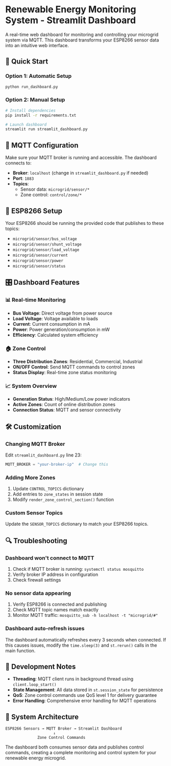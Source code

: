 # Renewable Energy Monitoring System - Streamlit Dashboard

A real-time web dashboard for monitoring and controlling your microgrid system via MQTT. This dashboard transforms your ESP8266 sensor data into an intuitive web interface.

## 🚀 Quick Start

### Option 1: Automatic Setup
```bash
python run_dashboard.py
```

### Option 2: Manual Setup
```bash
# Install dependencies
pip install -r requirements.txt

# Launch dashboard
streamlit run streamlit_dashboard.py
```

## 📡 MQTT Configuration

Make sure your MQTT broker is running and accessible. The dashboard connects to:
- **Broker**: `localhost` (change in `streamlit_dashboard.py` if needed)
- **Port**: `1883`
- **Topics**: 
  - Sensor data: `microgrid/sensor/*`
  - Zone control: `control/zone/*`

## 🔧 ESP8266 Setup

Your ESP8266 should be running the provided code that publishes to these topics:
- `microgrid/sensor/bus_voltage`
- `microgrid/sensor/shunt_voltage`
- `microgrid/sensor/load_voltage`
- `microgrid/sensor/current`
- `microgrid/sensor/power`
- `microgrid/sensor/status`

## 🎛️ Dashboard Features

### 📊 Real-time Monitoring
- **Bus Voltage**: Direct voltage from power source
- **Load Voltage**: Voltage available to loads
- **Current**: Current consumption in mA
- **Power**: Power generation/consumption in mW
- **Efficiency**: Calculated system efficiency

### 🏠 Zone Control
- **Three Distribution Zones**: Residential, Commercial, Industrial
- **ON/OFF Control**: Send MQTT commands to control zones
- **Status Display**: Real-time zone status monitoring

### 📈 System Overview
- **Generation Status**: High/Medium/Low power indicators
- **Active Zones**: Count of online distribution zones
- **Connection Status**: MQTT and sensor connectivity

## 🛠️ Customization

### Changing MQTT Broker
Edit `streamlit_dashboard.py` line 23:
```python
MQTT_BROKER = "your-broker-ip"  # Change this
```

### Adding More Zones
1. Update `CONTROL_TOPICS` dictionary
2. Add entries to `zone_states` in session state
3. Modify `render_zone_control_section()` function

### Custom Sensor Topics
Update the `SENSOR_TOPICS` dictionary to match your ESP8266 topics.

## 🔍 Troubleshooting

### Dashboard won't connect to MQTT
1. Check if MQTT broker is running: `systemctl status mosquitto`
2. Verify broker IP address in configuration
3. Check firewall settings

### No sensor data appearing
1. Verify ESP8266 is connected and publishing
2. Check MQTT topic names match exactly
3. Monitor MQTT traffic: `mosquitto_sub -h localhost -t "microgrid/#"`

### Dashboard auto-refresh issues
The dashboard automatically refreshes every 3 seconds when connected. If this causes issues, modify the `time.sleep(3)` and `st.rerun()` calls in the main function.

## 📝 Development Notes

- **Threading**: MQTT client runs in background thread using `client.loop_start()`
- **State Management**: All data stored in `st.session_state` for persistence
- **QoS**: Zone control commands use QoS level 1 for delivery guarantee
- **Error Handling**: Comprehensive error handling for MQTT operations

## 🌱 System Architecture

```
ESP8266 Sensors → MQTT Broker → Streamlit Dashboard
                     ↓
              Zone Control Commands
```

The dashboard both consumes sensor data and publishes control commands, creating a complete monitoring and control system for your renewable energy microgrid.
